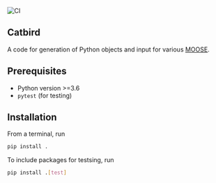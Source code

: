 ![CI](https://github.com/pshriwise/catbird/actions/workflows/ci.yml/badge.svg)

Catbird
-------

A code for generation of Python objects and input for various [MOOSE](https://moose.inl.gov/SitePages/Home.aspx).

Prerequisites
-------------

  - Python version >=3.6
  - `pytest` (for testing)

Installation
------------

From a terminal, run

```bash
pip install .
```

To include packages for testsing, run

```bash
pip install .[test]
```
